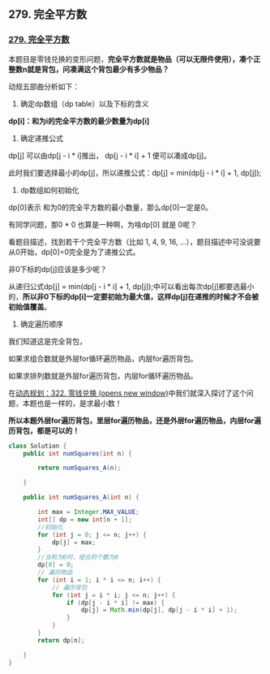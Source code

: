 ## 279. 完全平方数

### [279. 完全平方数](https://leetcode-cn.com/problems/perfect-squares/)

本题目是零钱兑换的变形问题，**完全平方数就是物品（可以无限件使用），凑个正整数n就是背包，问凑满这个背包最少有多少物品？**

动规五部曲分析如下：

1. 确定dp数组（dp table）以及下标的含义

**dp[i]：和为i的完全平方数的最少数量为dp[i]**

1. 确定递推公式

dp[j] 可以由dp[j - i * i]推出， dp[j - i * i] + 1 便可以凑成dp[j]。

此时我们要选择最小的dp[j]，所以递推公式：dp[j] = min(dp[j - i * i] + 1, dp[j]);

1. dp数组如何初始化

dp[0]表示 和为0的完全平方数的最小数量，那么dp[0]一定是0。

有同学问题，那0 * 0 也算是一种啊，为啥dp[0] 就是 0呢？

看题目描述，找到若干个完全平方数（比如 1, 4, 9, 16, ...），题目描述中可没说要从0开始，dp[0]=0完全是为了递推公式。

非0下标的dp[j]应该是多少呢？

从递归公式dp[j] = min(dp[j - i * i] + 1, dp[j]);中可以看出每次dp[j]都要选最小的，**所以非0下标的dp[i]一定要初始为最大值，这样dp[j]在递推的时候才不会被初始值覆盖**。

1. 确定遍历顺序

我们知道这是完全背包，

如果求组合数就是外层for循环遍历物品，内层for遍历背包。

如果求排列数就是外层for遍历背包，内层for循环遍历物品。

在[动态规划：322. 零钱兑换 (opens new window)](https://programmercarl.com/0322.%E9%9B%B6%E9%92%B1%E5%85%91%E6%8D%A2.html)中我们就深入探讨了这个问题，本题也是一样的，是求最小数！

**所以本题外层for遍历背包，里层for遍历物品，还是外层for遍历物品，内层for遍历背包，都是可以的！**

~~~java
class Solution {
    public int numSquares(int n) {

        return numSquares_A(n);

    }

    public int numSquares_A(int n) {

        int max = Integer.MAX_VALUE;
        int[] dp = new int[n + 1];
        //初始化
        for (int j = 0; j <= n; j++) {
            dp[j] = max;
        }
        //当和为0时，组合的个数为0
        dp[0] = 0;
        // 遍历物品
        for (int i = 1; i * i <= n; i++) {
            // 遍历背包
            for (int j = i * i; j <= n; j++) {
                if (dp[j - i * i] != max) {
                    dp[j] = Math.min(dp[j], dp[j - i * i] + 1);
                }
            }
        }
        return dp[n];

    }
}
~~~

